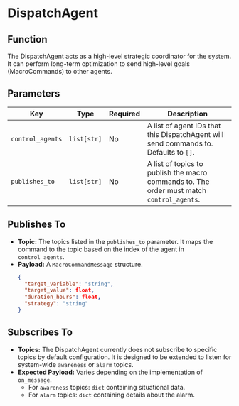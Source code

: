 # DispatchAgent

## Function

The DispatchAgent acts as a high-level strategic coordinator for the system. It can perform long-term optimization to send high-level goals (MacroCommands) to other agents.

## Parameters

| Key              | Type        | Required | Description                                                                                 |
|------------------|-------------|----------|---------------------------------------------------------------------------------------------|
| `control_agents` | `list[str]` | No       | A list of agent IDs that this DispatchAgent will send commands to. Defaults to `[]`.          |
| `publishes_to`   | `list[str]` | No       | A list of topics to publish the macro commands to. The order must match `control_agents`.   |

## Publishes To

- **Topic:** The topics listed in the `publishes_to` parameter. It maps the command to the topic based on the index of the agent in `control_agents`.
- **Payload:** A `MacroCommandMessage` structure.
  ```json
  {
    "target_variable": "string",
    "target_value": float,
    "duration_hours": float,
    "strategy": "string"
  }
  ```

## Subscribes To

- **Topics:** The DispatchAgent currently does not subscribe to specific topics by default configuration. It is designed to be extended to listen for system-wide `awareness` or `alarm` topics.
- **Expected Payload:** Varies depending on the implementation of `on_message`.
  - For `awareness` topics: `dict` containing situational data.
  - For `alarm` topics: `dict` containing details about the alarm.
